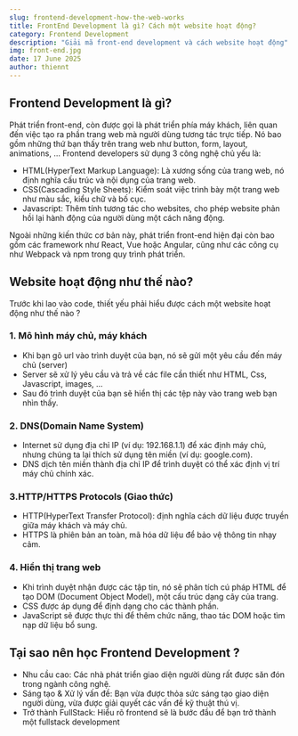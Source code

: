 ```yaml
---
slug: frontend-development-how-the-web-works
title: FrontEnd Development là gì? Cách một website hoạt động?
category: Frontend Development
description: "Giải mã front-end development và cách website hoạt động"
img: front-end.jpg
date: 17 June 2025
author: thiennt
---
```


## Frontend Development là gì?

Phát triển front-end, còn được gọi là phát triển phía máy khách, liên quan đến việc tạo ra phần trang web mà người dùng tương tác trực tiếp. Nó bao gồm những thứ bạn thấy trên trang web như button, form, layout, animations, ... Frontend developers sử dụng 3 công nghệ chủ yếu là:

- HTML(HyperText Markup Language): Là xương sống của trang web, nó định nghĩa cấu trúc và nội dụng của trang web.
- CSS(Cascading Style Sheets): Kiểm soát việc trình bày một trang web như màu sắc, kiểu chữ và bố cục.
- Javascript: Thêm tính tương tác cho websites, cho phép website phản hồi lại hành động của người dùng một cách năng động.

Ngoài những kiến ​​thức cơ bản này, phát triển front-end hiện đại còn bao gồm các framework như React, Vue hoặc Angular, cũng như các công cụ như Webpack và npm trong quy trình phát triển.

## Website hoạt động như thế nào?

Trước khi lao vào code, thiết yếu phải hiểu được cách một website hoạt động như thế nào ?

### 1. Mô hình máy chủ, máy khách

- Khi bạn gõ url vào trình duyệt của bạn, nó sẽ gửi một yêu cầu đến máy chủ (server)
- Server sẽ xử lý yêu cầu và trả về các file cần thiết như HTML, Css, Javascript, images, ...
- Sau đó trình duyệt của bạn sẽ hiển thị các tệp này vào trang web bạn nhìn thấy.

### 2. DNS(Domain Name System)

- Internet sử dụng địa chỉ IP (ví dụ: 192.168.1.1) để xác định máy chủ, nhưng chúng ta lại thích sử dụng tên miền (ví dụ: google.com).
- DNS dịch tên miền thành địa chỉ IP để trình duyệt có thể xác định vị trí máy chủ chính xác.

### 3.HTTP/HTTPS Protocols (Giao thức)

- HTTP(HyperText Transfer Protocol): định nghĩa cách dữ liệu được truyền giữa máy khách và máy chủ.
- HTTPS là phiên bản an toàn, mã hóa dữ liệu để bảo vệ thông tin nhạy cảm.

### 4. Hiển thị trang web

- Khi trình duyệt nhận được các tập tin, nó sẽ phân tích cú pháp HTML để tạo DOM (Document Object Model), một cấu trúc dạng cây của trang.
- CSS được áp dụng để định dạng cho các thành phần.
- JavaScript sẽ được thực thi để thêm chức năng, thao tác DOM hoặc tìm nạp dữ liệu bổ sung.

## Tại sao nên học Frontend Development ?

- Nhu cầu cao: Các nhà phát triển giao diện người dùng rất được săn đón trong ngành công nghệ.
- Sáng tạo & Xử lý vấn đề: Bạn vừa được thỏa sức sáng tạo giao diện người dùng, vừa được giải quyết các vấn đề kỹ thuật thú vị.
- Trở thành FullStack: Hiểu rõ frontend sẽ là bước đầu để bạn trở thành một fullstack development
